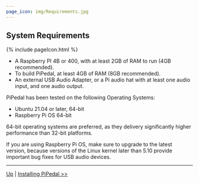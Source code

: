 ```yaml
---
page_icon: img/Requirements.jpg
---
```

## System Requirements

{% include pageIcon.html %}

* A Raspberry PI 4B or 400, with at least 2GB of RAM to run (4GB recommended).
* To build PiPedal, at least 4GB of RAM (8GB recommended).
* An external USB Audio Adapter, or a Pi audio hat with at least one audio input, and one audio output.

PiPedal has been tested on the following Operating Systems:

* Ubuntu 21.04 or later, 64-bit
* Raspberry Pi OS 64-bit

64-bit operating systems are preferred, as they delivery significantly higher performance than 32-bit platforms.

If you are using Raspberry Pi OS, make sure to upgrade to the latest version, because versions of the Linux kernel later than 5.10 provide important bug fixes for USB audio devices.

--------
[Up](Documentation.md) | [Installing PiPedal >>](Installing.md)